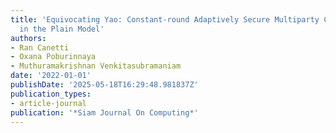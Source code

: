 ```yaml
---
title: 'Equivocating Yao: Constant-round Adaptively Secure Multiparty Computation
  in the Plain Model'
authors:
- Ran Canetti
- Oxana Poburinnaya
- Muthuramakrishnan Venkitasubramaniam
date: '2022-01-01'
publishDate: '2025-05-18T16:29:48.981837Z'
publication_types:
- article-journal
publication: '*Siam Journal On Computing*'
---
```

